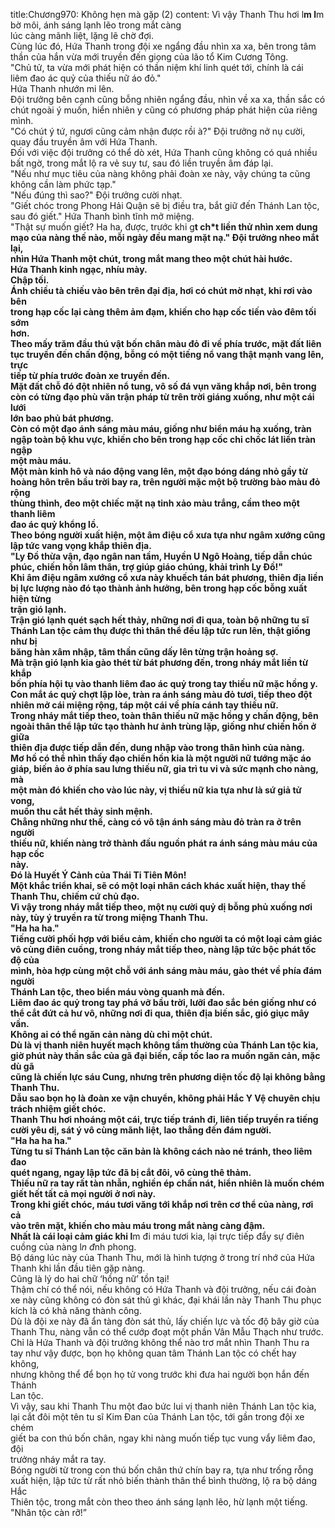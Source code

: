 title:Chương970: Không hẹn mà gặp (2)
content:
Vì vậy Thanh Thu hơi l**m l**m bờ môi, ánh sáng lạnh lẽo trong mắt càng<br>lúc càng mãnh liệt, lặng lẽ chờ đợi.<br>Cùng lúc đó, Hứa Thanh trong đội xe ngẩng đầu nhìn xa xa, bên trong tâm<br>thần của hắn vừa mới truyền đến giọng của lão tổ Kim Cương Tông.<br>"Chủ tử, ta vừa mới phát hiện có thần niệm khí linh quét tới, chính là cái<br>liêm đao ác quỷ của thiếu nữ áo đỏ."<br>Hứa Thanh nhướn mi lên.<br>Đội trưởng bên cạnh cũng bỗng nhiên ngẩng đầu, nhìn về xa xa, thần sắc có<br>chút ngoài ý muốn, hiển nhiên y cũng có phương pháp phát hiện của riêng<br>mình.<br>"Có chút ý tứ, ngươi cũng cảm nhận được rồi à?" Đội trưởng nở nụ cười,<br>quay đầu truyền âm với Hứa Thanh.<br>Đối với việc đội trưởng có thể dò xét, Hứa Thanh cũng không có quá nhiều<br>bất ngờ, trong mắt lộ ra vẻ suy tư, sau đó liền truyền âm đáp lại.<br>"Nếu như mục tiêu của nàng không phải đoàn xe này, vậy chúng ta cũng<br>không cần làm phức tạp."<br>"Nếu đúng thì sao?" Đội trưởng cười nhạt.<br>"Giết chóc trong Phong Hải Quận sẽ bị điều tra, bắt giữ đến Thánh Lan tộc,<br>sau đó giết." Hứa Thanh bình tĩnh mở miệng.<br>"Thật sự muốn giết? Ha ha, được, trước khi g**t ch*t liền thử nhìn xem dung<br>mạo của nàng thế nào, mỗi ngày đều mang mặt nạ." Đội trưởng nheo mắt lại,<br>nhìn Hứa Thanh một chút, trong mắt mang theo một chút hài hước.<br>Hứa Thanh kinh ngạc, nhíu mày.<br>Chập tối.<br>Ánh chiều tà chiếu vào bên trên đại địa, hơi có chút mờ nhạt, khi rơi vào bên<br>trong hạp cốc lại càng thêm ảm đạm, khiến cho hạp cốc tiến vào đêm tối sớm<br>hơn.<br>Theo mấy trăm đầu thú vật bốn chân màu đỏ đi về phía trước, mặt đất liên<br>tục truyền đến chấn động, bỗng có một tiếng nổ vang thật mạnh vang lên, trực<br>tiếp từ phía trước đoàn xe truyền đến.<br>Mặt đất chỗ đó đột nhiên nổ tung, vô số đá vụn văng khắp nơi, bên trong<br>còn có từng đạo phù văn trận pháp từ trên trời giáng xuống, như một cái lưới<br>lớn bao phủ bát phương.<br>Còn có một đạo ánh sáng màu máu, giống như biển máu hạ xuống, tràn<br>ngập toàn bộ khu vực, khiến cho bên trong hạp cốc chỉ chốc lát liền tràn ngập<br>một màu máu.<br>Một màn kinh hô và náo động vang lên, một đạo bóng dáng nhỏ gầy từ<br>hoàng hôn trên bầu trời bay ra, trên người mặc một bộ trường bào màu đỏ rộng<br>thùng thình, đeo một chiếc mặt nạ tinh xảo màu trắng, cầm theo một thanh liêm<br>đao ác quỷ khổng lồ.<br>Theo bóng người xuất hiện, một âm điệu cổ xưa tựa như ngâm xướng cũng<br>lập tức vang vọng khắp thiên địa.<br>"Ly Đồ thừa vận, đạo ngân nan tầm, Huyền U Ngô Hoàng, tiếp dẫn chúc<br>phúc, chiến hồn lâm thân, trợ giúp giáo chúng, khải trình Ly Đồ!"<br>Khi âm điệu ngâm xướng cổ xưa này khuếch tán bát phương, thiên địa liền<br>bị lực lượng nào đó tạo thành ảnh hưởng, bên trong hạp cốc bỗng xuất hiện từng<br>trận gió lạnh.<br>Trận gió lạnh quét sạch hết thảy, những nơi đi qua, toàn bộ những tu sĩ<br>Thánh Lan tộc cảm thụ được thì thân thể đều lập tức run lên, thật giống như bị<br>băng hàn xâm nhập, tâm thần cũng dấy lên từng trận hoảng sợ.<br>Mà trận gió lạnh kia gào thét từ bát phương đến, trong nháy mắt liền từ khắp<br>bốn phía hội tụ vào thanh liêm đao ác quỷ trong tay thiếu nữ mặc hồng y.<br>Con mắt ác quỷ chợt lập lòe, tràn ra ánh sáng màu đỏ tươi, tiếp theo đột<br>nhiên mở cái miệng rộng, táp một cái về phía cánh tay thiếu nữ.<br>Trong nháy mắt tiếp theo, toàn thân thiếu nữ mặc hồng y chấn động, bên<br>ngoài thân thể lập tức tạo thành hư ảnh trùng lặp, giống như chiến hồn ở giữa<br>thiên địa được tiếp dẫn đến, dung nhập vào trong thân hình của nàng.<br>Mơ hồ có thể nhìn thấy đạo chiến hồn kia là một người nữ tướng mặc áo<br>giáp, biến ảo ở phía sau lưng thiếu nữ, gia trì tu vi và sức mạnh cho nàng, mà<br>một màn đó khiến cho vào lúc này, vị thiếu nữ kia tựa như là sứ giả tử vong,<br>muốn thu cắt hết thảy sinh mệnh.<br>Chẳng những như thế, càng có vô tận ánh sáng màu đỏ tràn ra ở trên người<br>thiếu nữ, khiến nàng trở thành đầu nguồn phát ra ánh sáng màu máu của hạp cốc<br>này.<br>Đó là Huyết Ý Cảnh của Thái Ti Tiên Môn!<br>Một khắc triển khai, sẽ có một loại nhân cách khác xuất hiện, thay thế<br>Thanh Thu, chiếm cứ chủ đạo.<br>Vì vậy trong nháy mắt tiếp theo, một nụ cười quỷ dị bỗng phủ xuống nơi<br>này, tùy ý truyền ra từ trong miệng Thanh Thu.<br>"Ha ha ha."<br>Tiếng cười phối hợp với biểu cảm, khiến cho người ta có một loại cảm giác<br>vô cùng điên cuồng, trong nháy mắt tiếp theo, nàng lập tức bộc phát tốc độ của<br>mình, hòa hợp cùng một chỗ với ánh sáng màu máu, gào thét về phía đám người<br>Thánh Lan tộc, theo biển máu vòng quanh mà đến.<br>Liêm đao ác quỷ trong tay phá vỡ bầu trời, lưỡi đao sắc bén giống như có<br>thể cắt đứt cả hư vô, những nơi đi qua, thiên địa biến sắc, gió giục mây vần.<br>Không ai có thể ngăn cản nàng dù chỉ một chút.<br>Dù là vị thanh niên huyết mạch không tầm thường của Thánh Lan tộc kia,<br>giờ phút này thần sắc của gã đại biến, cấp tốc lao ra muốn ngăn cản, mặc dù gã<br>cũng là chiến lực sáu Cung, nhưng trên phương diện tốc độ lại không bằng<br>Thanh Thu.<br>Dẫu sao bọn họ là đoàn xe vận chuyển, không phải Hắc Y Vệ chuyên chịu<br>trách nhiệm giết chóc.<br>Thanh Thu hơi nhoáng một cái, trực tiếp tránh đi, liên tiếp truyền ra tiếng<br>cười yêu dị, sát ý vô cùng mãnh liệt, lao thẳng đến đám người.<br>"Ha ha ha ha."<br>Từng tu sĩ Thánh Lan tộc căn bản là không cách nào né tránh, theo liêm đao<br>quét ngang, ngay lập tức đã bị cắt đôi, vô cùng thê thảm.<br>Thiếu nữ ra tay rất tàn nhẫn, nghiền ép chấn nát, hiển nhiên là muốn chém<br>giết hết tất cả mọi người ở nơi này.<br>Trong khi giết chóc, máu tươi văng tới khắp nơi trên cơ thể của nàng, rơi cả<br>vào trên mặt, khiến cho màu máu trong mắt nàng càng đậm.<br>Nhất là cái loại cảm giác khi l**m đi máu tươi kia, lại trực tiếp đẩy sự điên<br>cuồng của nàng l*n đ*nh phong.<br>Bộ dáng lúc này của Thanh Thu, mới là hình tượng ở trong trí nhớ của Hứa<br>Thanh khi lần đầu tiên gặp nàng.<br>Cũng là lý do hai chữ ‘hồng nữ’ tồn tại!<br>Thậm chí có thể nói, nếu không có Hứa Thanh và đội trưởng, nếu cái đoàn<br>xe này cũng không có đòn sát thủ gì khác, đại khái lần này Thanh Thu phục<br>kích là có khả năng thành công.<br>Dù là đội xe này đã ẩn tàng đòn sát thủ, lấy chiến lực và tốc độ bây giờ của<br>Thanh Thu, nàng vẫn có thể cướp đoạt một phần Vân Mẫu Thạch như trước.<br>Chỉ là Hứa Thanh và đội trưởng không thể nào trơ mắt nhìn Thanh Thu ra<br>tay như vậy được, bọn họ không quan tâm Thánh Lan tộc có chết hay không,<br>nhưng không thể để bọn họ tử vong trước khi đưa hai người bọn hắn đến Thánh<br>Lan tộc.<br>Vì vậy, sau khi Thanh Thu một đao bức lui vị thanh niên Thánh Lan tộc kia,<br>lại cắt đôi một tên tu sĩ Kim Đan của Thánh Lan tộc, tới gần trong đội xe chém<br>giết ba con thú bốn chân, ngay khi nàng muốn tiếp tục vung vẩy liêm đao, đội<br>trưởng nháy mắt ra tay.<br>Bóng người từ trong con thú bốn chân thứ chín bay ra, tựa như trống rỗng<br>xuất hiện, lập tức từ rất nhỏ biến thành thân thể bình thường, lộ ra bộ dáng Hắc<br>Thiên tộc, trong mắt còn theo theo ánh sáng lạnh lẽo, hừ lạnh một tiếng.<br>"Nhân tộc càn rỡ!”